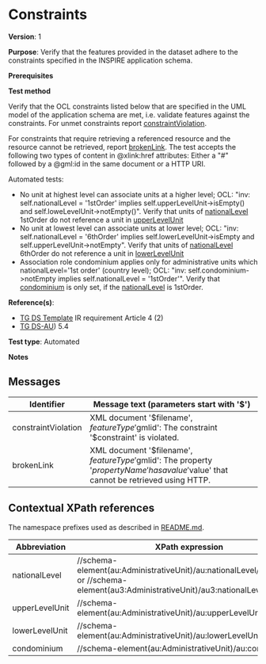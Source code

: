 # Constraints

**Version**: 1

**Purpose**: Verify that the features provided in the dataset adhere to the constraints specified in the INSPIRE application schema.

**Prerequisites**

**Test method**

Verify that the OCL constraints listed below that are specified in the UML model of the application schema are met, i.e. validate features against the constraints. For unmet constraints report [constraintViolation](#constraintViolation). 

For constraints that require retrieving a referenced resource and the resource cannot be retrieved, report [brokenLink](#brokenLink). The test accepts the following two types of content in @xlink:href attributes: Either a "#" followed by a @gml:id in the same document or a HTTP URI.

Automated tests:

* No unit at highest level can associate units at a higher level; OCL: "inv: self.nationalLevel = '1stOrder' implies self.upperLevelUnit->isEmpty() and self.loweLevelUnit->notEmpty()". Verify that units of [nationalLevel](#nationalLevel) 1stOrder do not reference a unit in [upperLevelUnit](#upperLevelUnit)
* No unit at lowest level can associate units at lower level; OCL: "inv: self.nationalLevel = '6thOrder' implies self.lowerLevelUnit->isEmpty and self.upperLevelUnit->notEmpty". Verify that units of [nationalLevel](#nationalLevel) 6thOrder do not reference a unit in [lowerLevelUnit](#lowerLevelUnit)
* Association role condominium applies only for administrative units which nationalLevel='1st order' (country level); OCL: "inv: self.condominium->notEmpty implies self.nationalLevel = '1stOrder'". Verify that [condominium](#condominium) is only set, if the [nationalLevel](#nationalLevel) is 1stOrder.

**Reference(s)**: 

* [TG DS Template](http://inspire.ec.europa.eu/id/ats/data-au/3.2/au-as/README#ref_TG_DS_tmpl) IR requirement Article 4 (2)
* [TG DS-AU](http://inspire.ec.europa.eu/id/ats/data-au/3.2/au-as/README#ref_TG_DS_AU)) 5.4

**Test type**: Automated

**Notes** 


## Messages

Identifier  |  Message text (parameters start with '$')
---------------------------------------------------------- | -------------------------------------------------------------------------
constraintViolation <a name="constraintViolation"/>  |  XML document '$filename', $featureType '$gmlid': The constraint '$constraint' is violated.
brokenLink <a name="brokenLink"/>  |  XML document '$filename', $featureType '$gmlid': The property '$propertyName' has a value '$value' that cannot be retrieved using HTTP.

## Contextual XPath references

The namespace prefixes used as described in [README.md](http://inspire.ec.europa.eu/id/ats/data-au/3.2/au-as/README#namespaces).

Abbreviation                                               |  XPath expression
---------------------------------------------------------- | -------------------------------------------------------------------------
nationalLevel <a name="nationalLevel"></a> 	| 	//schema-element(au:AdministrativeUnit)/au:nationalLevel/@xlink:href or //schema-element(au3:AdministrativeUnit)/au3:nationalLevel/text()
upperLevelUnit <a name="upperLevelUnit"></a> 	| 	//schema-element(au:AdministrativeUnit)/au:upperLevelUnit
lowerLevelUnit <a name="lowerLevelUnit"></a> 	| 	//schema-element(au:AdministrativeUnit)/au:lowerLevelUnit
condominium <a name="condominium"></a> 	| 	//schema-element(au:AdministrativeUnit)/au:condominium
